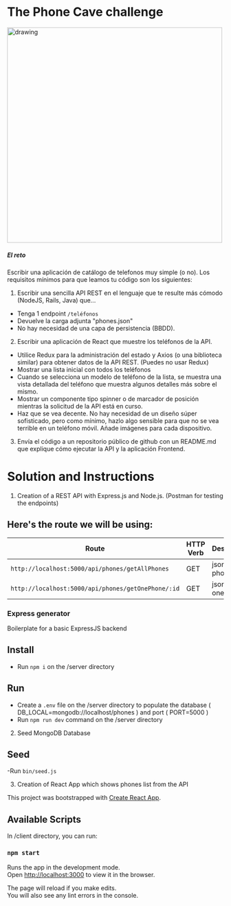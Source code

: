 # The Phone Cave challenge

<img src="https://futurechallenges.org/wp-content/uploads/2013/12/Container_Shop_in_Joe_Slovo_Park.jpg" alt="drawing" width="500"/>


##### El reto

Escribir una aplicación de catálogo de telefonos muy simple (o no). Los requisitos mínimos para que leamos tu código son los siguientes:

1. Escribir una sencilla API REST en el lenguaje que te resulte más cómodo (NodeJS, Rails, Java) que...
 - Tenga 1 endpoint `/teléfonos`
 - Devuelve la carga adjunta "phones.json"
 - No hay necesidad de una capa de persistencia (BBDD). 
2. Escribir una aplicación de React que muestre los teléfonos de la API.
 - Utilice Redux para la administración del estado y Axios (o una biblioteca similar) para obtener datos de la API REST. (Puedes no usar Redux)
 - Mostrar una lista inicial con todos los teléfonos
 - Cuando se selecciona un modelo de teléfono de la lista, se muestra una vista detallada del teléfono que muestra algunos detalles más sobre el mismo.
 - Mostrar un componente tipo spinner o de marcador de posición mientras la solicitud de la API está en curso.
 - Haz que se vea decente. No hay necesidad de un diseño súper sofisticado, pero como mínimo, hazlo algo sensible para que no se vea terrible en un teléfono móvil. Añade imágenes para cada dispositivo.
3. Envía el código a un repositorio público de github con un README.md que explique cómo ejecutar la API y la aplicación Frontend.

# Solution and Instructions


1. Creation of a REST API with Express.js and Node.js. (Postman for testing the endpoints)

## Here's the route we will be using:

|   Route   | HTTP Verb |   Description   |
|-----------|-----------|-----------------|
| `http://localhost:5000/api/phones/getAllPhones` |    GET   | json with phones list |
| `http://localhost:5000/api/phones/getOnePhone/:id` |    GET   | json with one phone |

### Express generator

Boilerplate for a basic ExpressJS backend

## Install

- Run `npm i` on the /server directory

## Run

- Create a `.env` file on the /server directory to populate the database ( DB_LOCAL=mongodb://localhost/phones ) and port ( PORT=5000 )
- Run `npm run dev` command on the /server directory


2. Seed MongoDB Database

## Seed

-Run `bin/seed.js`



3. Creation of React App which shows phones list from the API

This project was bootstrapped with [Create React App](https://github.com/facebook/create-react-app).

## Available Scripts

In /client directory, you can run:

### `npm start`

Runs the app in the development mode.\
Open [http://localhost:3000](http://localhost:3000) to view it in the browser.

The page will reload if you make edits.\
You will also see any lint errors in the console.

